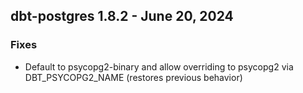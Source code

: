 ## dbt-postgres 1.8.2 - June 20, 2024

### Fixes

* Default to psycopg2-binary and allow overriding to psycopg2 via DBT_PSYCOPG2_NAME (restores previous behavior)
